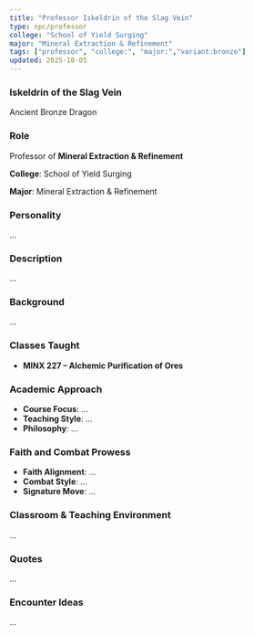 ```yaml
---
title: "Professor Iskeldrin of the Slag Vein"
type: npc/professor
college: "School of Yield Surging"
major: "Mineral Extraction & Refinement"
tags: ["professor", "college:", "major:","variant:bronze"]
updated: 2025-10-05
---
```

### Iskeldrin of the Slag Vein

Ancient Bronze Dragon

### Role

Professor of **Mineral Extraction & Refinement**

**College**: School of Yield Surging

**Major**: Mineral Extraction & Refinement

### Personality

...

### Description

...

### Background

...

### Classes Taught

- **MINX 227 – Alchemic Purification of Ores**

### Academic Approach

- **Course Focus**: ...
- **Teaching Style**: ...
- **Philosophy**: ...

### Faith and Combat Prowess

- **Faith Alignment**: ...
- **Combat Style**: ...
- **Signature Move**: ...

### Classroom & Teaching Environment

...

### Quotes

...

### Encounter Ideas

...
